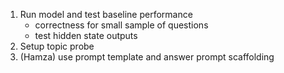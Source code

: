 1. Run model and test baseline performance
    - correctness for small sample of questions
    - test hidden state outputs
2. Setup topic probe
3. (Hamza) use prompt template and answer prompt scaffolding


